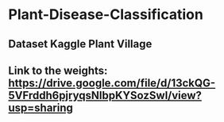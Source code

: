 # Plant-Disease-Classification
## Dataset Kaggle Plant Village
## Link to the weights: https://drive.google.com/file/d/13ckQG-5VFrddh6pjryqsNlbpKYSozSwl/view?usp=sharing
